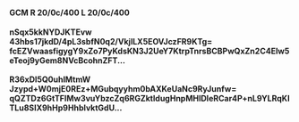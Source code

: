 #### GCM R 20/0c/400 L 20/0c/400
**nSqx5kkNYDJKTEvw**<br/>**43hbs17jkdD/4pL3sbfN0q2/VkjlLX5EOVJczFR9KTg=**<br/>**fcEZVwaasfigygY9xZo7PyKdsKN3J2UeY7KtrpTnrsBCBPwQxZn2C4Elw5eTeoj9yGem8NVcBcohnZFT...**<br/><br/>
**R36xDI5Q0uhIMtmW**<br/>**Jzypd+W0mjE0REz+MGubqyyhm0bAXKeUaNc9RyJunfw=**<br/>**qQZTDz6GtTFIMw3vuYbzcZq6RGZktldugHnpMHlDleRCar4P+nL9YLRqKITLu8SIX9hHp9HhblvktGdU...**